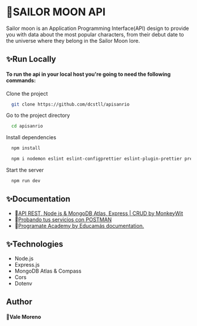 
# 🌸SAILOR MOON API

Sailor moon is an Application Programming Interface(API) design to provide you with data about the most popular characters, from their debut date to the universe where they belong in the Sailor Moon lore. 

## ✨Run Locally

#### To run the api in your local host you're going to need the following commands:

Clone the project

```bash
  git clone https://github.com/dcstll/apisanrio
```

Go to the project directory

```bash
  cd apisanrio
```

Install dependencies

```bash
  npm install
```
```bash
  npm i nodemon eslint eslint-configprettier eslint-plugin-prettier prettier -D
```

Start the server

```bash
  npm run dev
```


## ✨Documentation

 - 🔮[API REST, Node js & MongoDB Atlas, Express | CRUD by MonkeyWit](https://www.youtube.com/watch?v=S4IgPTwwPBw&t=2952s)
 - 🔮[Probando tus servicios con POSTMAN](https://abi.gitbook.io/net-core/4.-creando-tu-primer-servicio/4.4-probando-tus-servicios-con-postman)
 - 🔮[Programate Academy by Educamás documentation.](https://educamas.com.co/programate/)

## ✨Technologies

- Node.js
- Express.js
- MongoDB Atlas & Compass
- Cors
- Dotenv

## Author

#### 💫Vale Moreno
